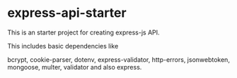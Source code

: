 # express-api-starter
This is an starter project for creating express-js API.

This includes basic dependencies like 

bcrypt, 
cookie-parser, 
dotenv, 
express-validator, 
http-errors, 
jsonwebtoken, 
mongoose, 
multer, 
validator and also 
express.
